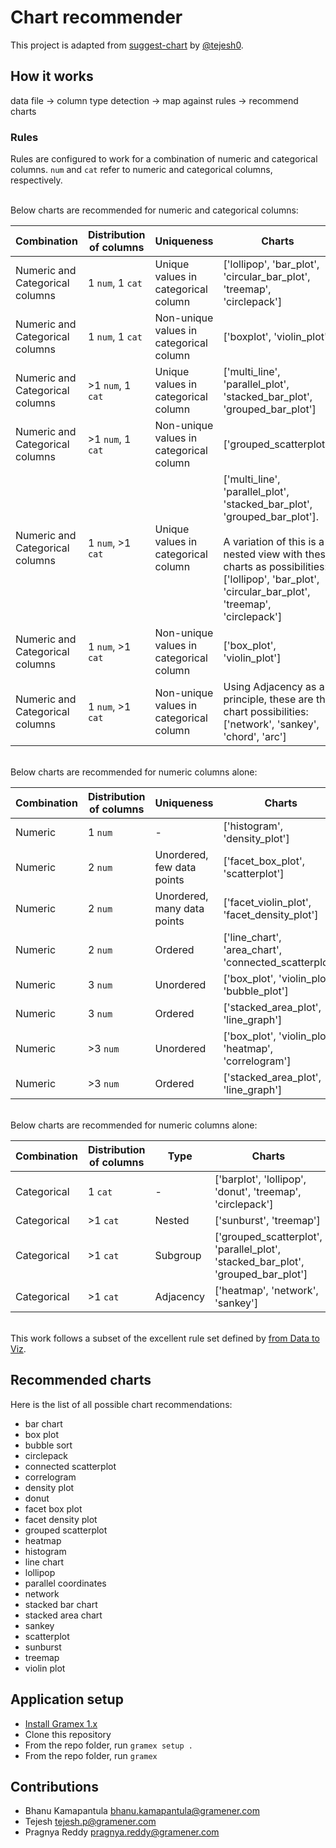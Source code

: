 # Chart recommender

This project is adapted from [suggest-chart](https://github.com/tejesh0/suggest-chart/) by [@tejesh0](https://github.com/tejesh0).

## How it works

data file -> column type detection -> map against rules -> recommend charts

### Rules

Rules are configured to work for a combination of numeric and categorical columns. `num` and `cat` refer to numeric and categorical columns, respectively.

<br>Below charts are recommended for numeric and categorical columns:

| Combination | Distribution of columns | Uniqueness | Charts |
| --- | --- | --- | --- |
| Numeric and Categorical columns | 1 `num`, 1 `cat` | Unique values in categorical column | ['lollipop', 'bar_plot', 'circular_bar_plot', 'treemap', 'circlepack'] |
| Numeric and Categorical columns | 1 `num`, 1 `cat` | Non-unique values in categorical column | ['boxplot', 'violin_plot'] |
| Numeric and Categorical columns | >1 `num`, 1 `cat` | Unique values in categorical column | ['multi_line', 'parallel_plot', 'stacked_bar_plot', 'grouped_bar_plot'] |
| Numeric and Categorical columns | >1 `num`, 1 `cat` | Non-unique values in categorical column | ['grouped_scatterplot'] |
| Numeric and Categorical columns | 1 `num`, >1 `cat` | Unique values in categorical column | ['multi_line', 'parallel_plot', 'stacked_bar_plot', 'grouped_bar_plot']. <br><br> A variation of this is a nested view with these charts as possibilities: ['lollipop', 'bar_plot', 'circular_bar_plot', 'treemap', 'circlepack'] |
| Numeric and Categorical columns | 1 `num`, >1 `cat` | Non-unique values in categorical column | ['box_plot', 'violin_plot'] |
| Numeric and Categorical columns | 1 `num`, >1 `cat` | Non-unique values in categorical column | Using Adjacency as a principle, these are the chart possibilities: ['network', 'sankey', 'chord', 'arc'] |

<br>Below charts are recommended for numeric columns alone:

| Combination | Distribution of columns | Uniqueness | Charts |
| --- | --- | --- | --- |
| Numeric | 1 `num` | - | ['histogram', 'density_plot'] |
| Numeric | 2 `num` | Unordered, few data points | ['facet_box_plot', 'scatterplot'] |
| Numeric | 2 `num` | Unordered, many data points | ['facet_violin_plot', 'facet_density_plot'] |
| Numeric | 2 `num` | Ordered | ['line_chart', 'area_chart', 'connected_scatterplot'] |
| Numeric | 3 `num` | Unordered | ['box_plot', 'violin_plot', 'bubble_plot'] |
| Numeric | 3 `num` | Ordered | ['stacked_area_plot', 'line_graph'] |
| Numeric | >3 `num` | Unordered | ['box_plot', 'violin_plot', 'heatmap', 'correlogram'] |
| Numeric | >3 `num` | Ordered | ['stacked_area_plot', 'line_graph'] |

<br>Below charts are recommended for numeric columns alone:

| Combination | Distribution of columns | Type | Charts |
| --- | --- | --- | --- |
| Categorical | 1 `cat` | - | ['barplot', 'lollipop', 'donut', 'treemap', 'circlepack'] |
| Categorical | >1 `cat` | Nested | ['sunburst', 'treemap'] |
| Categorical | >1 `cat` | Subgroup | ['grouped_scatterplot', 'parallel_plot', 'stacked_bar_plot', 'grouped_bar_plot'] |
| Categorical | >1 `cat` | Adjacency | ['heatmap', 'network', 'sankey'] |


<br>This work follows a subset of the excellent rule set defined by [from Data to Viz](https://www.data-to-viz.com/).

## Recommended charts

Here is the list of all possible chart recommendations:

- bar chart
- box plot
- bubble sort
- circlepack
- connected scatterplot
- correlogram
- density plot
- donut
- facet box plot
- facet density plot
- grouped scatterplot
- heatmap
- histogram
- line chart
- lollipop
- parallel coordinates
- network
- stacked bar chart
- stacked area chart
- sankey
- scatterplot
- sunburst
- treemap
- violin plot

## Application setup

- [Install Gramex 1.x](https://learn.gramener.com/guide/install/)
- Clone this repository
- From the repo folder, run `gramex setup .`
- From the repo folder, run `gramex`

## Contributions

- Bhanu Kamapantula <bhanu.kamapantula@gramener.com>
- Tejesh <tejesh.p@gramener.com>
- Pragnya Reddy <pragnya.reddy@gramener.com>
